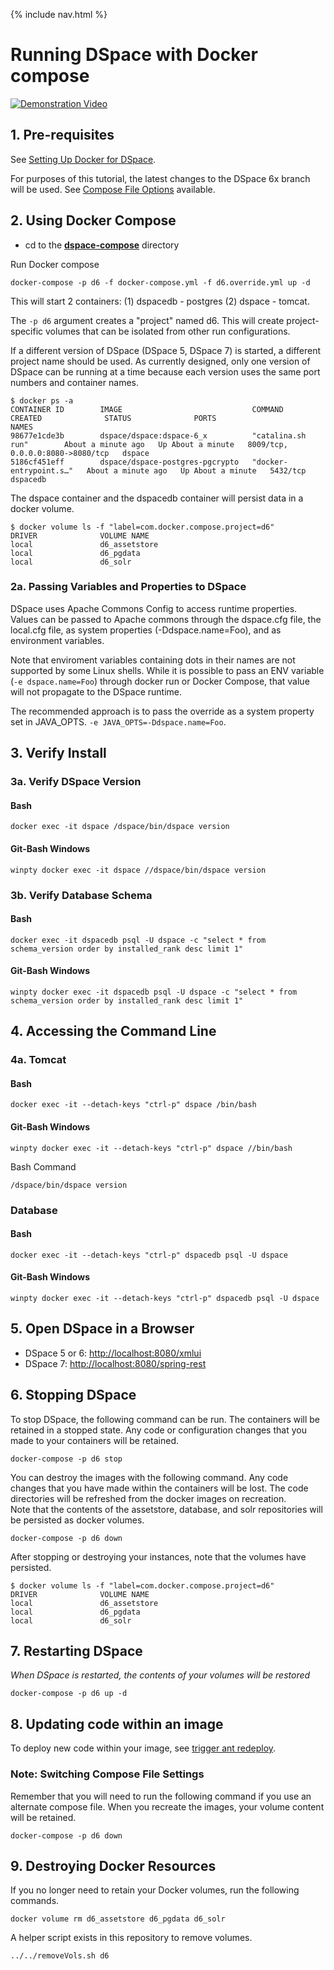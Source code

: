 {% include nav.html %}
# Running DSpace with Docker compose

[![Demonstration Video](https://i.ytimg.com/vi/ovJ8sJk1Apg/hqdefault.jpg)](https://www.youtube.com/watch?v=ovJ8sJk1Apg)

## 1. Pre-requisites

See [Setting Up Docker for DSpace](../../documentation/tutorialSetup.md).

For purposes of this tutorial, the latest changes to the DSpace 6x branch will be used.  See [Compose File Options](ComposeFiles.md) available.

## 2. Using Docker Compose

- cd to the **[dspace-compose](https://github.com/DSpace-Labs/DSpace-Docker-Images/tree/master/docker-compose-files/dspace-compose)** directory

Run Docker compose

```
docker-compose -p d6 -f docker-compose.yml -f d6.override.yml up -d
```

This will start 2 containers: (1) dspacedb - postgres (2) dspace - tomcat.

The `-p d6` argument creates a "project" named d6.  This will create project-specific volumes that can be isolated from other run configurations.  

If a different version of DSpace (DSpace 5, DSpace 7) is started, a different project name should be used.  As currently designed, only one version of DSpace can be running at a time because each version uses the same port numbers and container names.
```
$ docker ps -a
CONTAINER ID        IMAGE                             COMMAND                  CREATED              STATUS              PORTS                              NAMES
98677e1cde3b        dspace/dspace:dspace-6_x          "catalina.sh run"        About a minute ago   Up About a minute   8009/tcp, 0.0.0.0:8080->8080/tcp   dspace
5186cf451eff        dspace/dspace-postgres-pgcrypto   "docker-entrypoint.s…"   About a minute ago   Up About a minute   5432/tcp                           dspacedb
```

The dspace container and the dspacedb container will persist data in a docker volume.

```
$ docker volume ls -f "label=com.docker.compose.project=d6"
DRIVER              VOLUME NAME
local               d6_assetstore
local               d6_pgdata
local               d6_solr
```

### 2a. Passing Variables and Properties to DSpace

DSpace uses Apache Commons Config to access runtime properties.  Values can be passed to Apache commons through the dspace.cfg file, the local.cfg file, as system properties (-Ddspace.name=Foo), and as environment variables.

Note that enviroment variables containing dots in their names are not supported by some Linux shells.  While it is possible to pass an ENV variable (`-e dspace.name=Foo`) through docker run or Docker Compose, that value will not propagate to the DSpace runtime.

The recommended approach is to pass the override as a system property set in JAVA_OPTS.  `-e JAVA_OPTS=-Ddspace.name=Foo`.

## 3. Verify Install

### 3a. Verify DSpace Version

#### Bash
```
docker exec -it dspace /dspace/bin/dspace version
```

#### Git-Bash Windows
```
winpty docker exec -it dspace //dspace/bin/dspace version
```

### 3b. Verify Database Schema

#### Bash
```
docker exec -it dspacedb psql -U dspace -c "select * from schema_version order by installed_rank desc limit 1"
```

#### Git-Bash Windows
```
winpty docker exec -it dspacedb psql -U dspace -c "select * from schema_version order by installed_rank desc limit 1"
```

## 4. Accessing the Command Line

### 4a. Tomcat

#### Bash
```
docker exec -it --detach-keys "ctrl-p" dspace /bin/bash
```

#### Git-Bash Windows
```
winpty docker exec -it --detach-keys "ctrl-p" dspace //bin/bash
```

Bash Command
```
/dspace/bin/dspace version
```

### Database

#### Bash
```
docker exec -it --detach-keys "ctrl-p" dspacedb psql -U dspace
```

#### Git-Bash Windows
```
winpty docker exec -it --detach-keys "ctrl-p" dspacedb psql -U dspace
```

## 5. Open DSpace in a Browser
- DSpace 5 or 6: [http://localhost:8080/xmlui](http://localhost:8080/xmlui)
- DSpace 7: [http://localhost:8080/spring-rest](http://localhost:8080/spring-rest)

## 6. Stopping DSpace
To stop DSpace, the following command can be run.  The containers will be retained in a stopped state.
Any code or configuration changes that you made to your containers will be retained.
```
docker-compose -p d6 stop
```

You can destroy the images with the following command.  Any code changes that you have made within the containers will be lost.
The code directories will be refreshed from the docker images on recreation.  
Note that the contents of the assetstore, database, and solr repositories will be persisted as docker volumes.

```
docker-compose -p d6 down
```

After stopping or destroying your instances, note that the volumes have persisted.
```
$ docker volume ls -f "label=com.docker.compose.project=d6"
DRIVER              VOLUME NAME
local               d6_assetstore
local               d6_pgdata
local               d6_solr
```

## 7. Restarting DSpace
_When DSpace is restarted, the contents of your volumes will be restored_

```
docker-compose -p d6 up -d
```

## 8. Updating code within an image

To deploy new code within your image, see [trigger ant redeploy](ComposeFiles.md#trigger-ant-re-deploy).

### Note: Switching Compose File Settings
Remember that you will need to run the following command if you use an alternate compose file.  When you recreate the images, your volume content will be retained.
```
docker-compose -p d6 down
```

## 9. Destroying Docker Resources
If you no longer need to retain your Docker volumes, run  the following commands.

```
docker volume rm d6_assetstore d6_pgdata d6_solr
```
A helper script exists in this repository to remove volumes.

```
../../removeVols.sh d6
```
